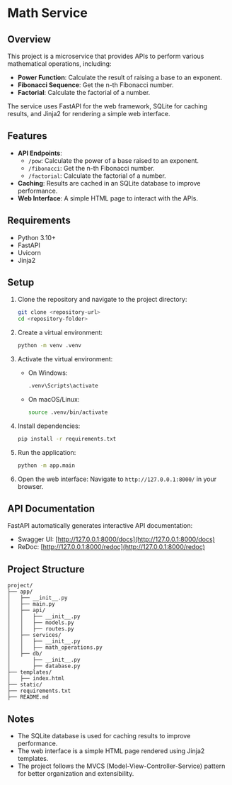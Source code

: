 # Math Service

## Overview
This project is a microservice that provides APIs to perform various mathematical operations, including:

- **Power Function**: Calculate the result of raising a base to an exponent.
- **Fibonacci Sequence**: Get the n-th Fibonacci number.
- **Factorial**: Calculate the factorial of a number.

The service uses FastAPI for the web framework, SQLite for caching results, and Jinja2 for rendering a simple web interface.

## Features

- **API Endpoints**:
  - `/pow`: Calculate the power of a base raised to an exponent.
  - `/fibonacci`: Get the n-th Fibonacci number.
  - `/factorial`: Calculate the factorial of a number.
- **Caching**: Results are cached in an SQLite database to improve performance.
- **Web Interface**: A simple HTML page to interact with the APIs.

## Requirements

- Python 3.10+
- FastAPI
- Uvicorn
- Jinja2

## Setup

1. Clone the repository and navigate to the project directory:
   ```bash
   git clone <repository-url>
   cd <repository-folder>
   ```

2. Create a virtual environment:
   ```bash
   python -m venv .venv
   ```

3. Activate the virtual environment:
   - On Windows:
     ```bash
     .venv\Scripts\activate
     ```
   - On macOS/Linux:
     ```bash
     source .venv/bin/activate
     ```

4. Install dependencies:
   ```bash
   pip install -r requirements.txt
   ```

5. Run the application:
   ```bash
   python -m app.main
   ```

6. Open the web interface:
   Navigate to `http://127.0.0.1:8000/` in your browser.

## API Documentation

FastAPI automatically generates interactive API documentation:

- Swagger UI: [http://127.0.0.1:8000/docs](http://127.0.0.1:8000/docs)
- ReDoc: [http://127.0.0.1:8000/redoc](http://127.0.0.1:8000/redoc)

## Project Structure

```
project/
├── app/
│   ├── __init__.py
│   ├── main.py
│   ├── api/
│   │   ├── __init__.py
│   │   ├── models.py
│   │   ├── routes.py
│   ├── services/
│   │   ├── __init__.py
│   │   ├── math_operations.py
│   ├── db/
│       ├── __init__.py
│       ├── database.py
├── templates/
│   ├── index.html
├── static/
├── requirements.txt
├── README.md
```

## Notes

- The SQLite database is used for caching results to improve performance.
- The web interface is a simple HTML page rendered using Jinja2 templates.
- The project follows the MVCS (Model-View-Controller-Service) pattern for better organization and extensibility.
